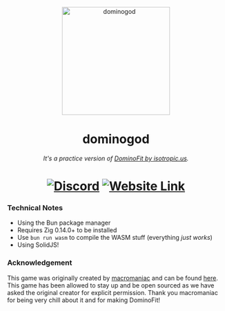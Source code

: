 <p align="center">
  <img src="public/favicon.svg" align="center" alt="dominogod" width=250 />
</p>

<h1 align="center">dominogod</h1>
<p align="center">
  <i>It's a practice version of <a href="https://dominofit.isotropic.us/" target="_blank">DominoFit by isotropic.us</a>.</i>
</p>
<h1 align="center">
  <a href="https://discord.gg/72svprtqT8"><img src="https://img.shields.io/discord/1213601066642579526?logo=discord&logoColor=%237289da&color=%237289da" alt="Discord" /></a>
  <a href="https://dominogod.kunet.dev"><img src="https://img.shields.io/badge/pages-site-blue?logo=cloudflare" alt="Website Link"></a>
</h1>

### Technical Notes
- Using the Bun package manager
- Requires Zig 0.14.0+ to be installed
- Use `bun run wasm` to compile the WASM stuff (everything *just works*)
- Using SolidJS!

### Acknowledgement
This game was originally created by [macromaniac](https://news.ycombinator.com/item?id=39420966) and can be found [here](https://dominofit.isotropic.us). This game has been allowed to stay up and be open sourced as we have asked the original creator for explicit permission. Thank you macromaniac for being very chill about it and for making DominoFit!
